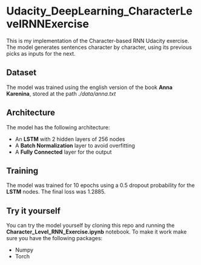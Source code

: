 # Udacity_DeepLearning_CharacterLevelRNNExercise
This is my implementation of the Character-based RNN Udacity exercise. 
The model generates sentences character by character, using its previous picks as inputs for the next.

## Dataset
The model was trained using the english version of the book **Anna Karenina**, stored at the path *./data/anna.txt*

## Architecture
The model has the following architecture:
- An **LSTM** with 2 hidden layers of 256 nodes 
- A **Batch Normalization** layer to avoid overfitting
- A **Fully Connected** layer for the output

## Training
The model was trained for 10 epochs using a 0.5 dropout probability for the **LSTM** nodes.
The final loss was 1.2885.

## Try it yourself
You can try the model yourself by cloning this repo and running the **Character_Level_RNN_Exercise.ipynb** notebook.
To make it work make sure you have the following packages:
- Numpy
- Torch
